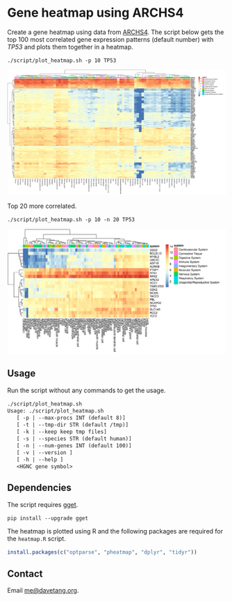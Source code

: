 # Gene heatmap using ARCHS4

Create a gene heatmap using data from
[ARCHS4](https://maayanlab.cloud/archs4/). The script below gets the top 100
most correlated gene expression patterns (default number) with _TP53_ and plots
them together in a heatmap.

```console
./script/plot_heatmap.sh -p 10 TP53
```

![](TP53_top100.png)

Top 20 more correlated.

```console
./script/plot_heatmap.sh -p 10 -n 20 TP53
```

![](TP53_top20.png)

## Usage

Run the script without any commands to get the usage.

```console
./script/plot_heatmap.sh
Usage: ./script/plot_heatmap.sh
   [ -p | --max-procs INT (default 8)]
   [ -t | --tmp-dir STR (default /tmp)]
   [ -k | --keep keep tmp files]
   [ -s | --species STR (default human)]
   [ -n | --num-genes INT (default 100)]
   [ -v | --version ]
   [ -h | --help ]
   <HGNC gene symbol>
```

## Dependencies

The script requires [gget](https://github.com/pachterlab/gget).

```console
pip install --upgrade gget
```

The heatmap is plotted using R and the following packages are required for the
`heatmap.R` script.

```r
install.packages(c("optparse", "pheatmap", "dplyr", "tidyr"))
```

## Contact

Email <me@davetang.org>.
